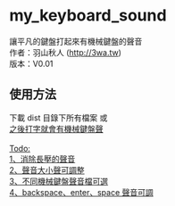 # my_keyboard_sound

讓平凡的鍵盤打起來有機械鍵盤的聲音
<br>
作者：羽山秋人 (http://3wa.tw)<br>
版本：V0.01

<h2>使用方法</h2>
下載 dist 目錄下所有檔案 或
  <a href="https://github.com/shadowjohn/my_keyboard_sound/blob/master/dist/my_keyboard_sound.zip>my_keyboard_sound.zip</a>
<br>
<br>
解壓縮後執行 my_keyboard_sound.exe <br>

在右下會出現「肥」功能視窗<br>
<br>
<center>
  <img src="screenshot/my_keyboard_sound_1.png">
</center>
<br>
之後打字就會有機械鍵盤聲
<br>
<br>
Todo:<br>
1、消除長壓的聲音<br>
2、聲音大小聲可調整<br>
3、不同機械鍵盤聲音檔可選<br>
4、backspace、enter、space 聲音可調<br>
